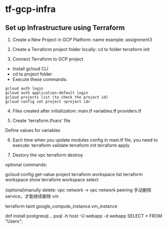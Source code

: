 # tf-gcp-infra

## Set up Infrastructure using Terraform

1. Create a New Project in GCP Platform:
   name example: assignment3

2. Create a Terraform project folder locally:
   cd to folder
   terraform init

3. Connect Terraform to GCP project

- Install gcloud CLI
- cd to project folder
- Execute these commands:

```
gcloud auth login
gcloud auth application-default login
gcloud projects list (to check the project id)
gcloud config set project <project id>
```

4. Files created after initialization:
   main.tf
   variables.tf
   providers.tf

5. Create 'terraform.tfvars' file

Define values for variables

6. Each time when you update modules config in main.tf file, you need to execute:
   terraform validate
   terraform init
   terraform apply

7. Destory the vpc
   terraform destroy

<!-- terraform apply -var-file="terraform.tfvars" -->

optional commands:

gcloud config get-value project
terraform workspace list
terraform workspace show
terraform workspace select <workspace>

(optional)manully delete:
vpc network -> vpc network peering 手动删除 service，才能继续删除 vm

terraform taint google_compute_instance.vm_instance

dnf install postgresql...
psql -h host -U webapp -d webapp
SELECT \* FROM "Users";

<!-- 为什么需要Service account for pub/sub -->

